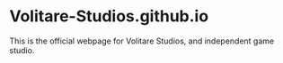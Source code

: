# Volitare-Studios.github.io
This is the official webpage for Volitare Studios, and independent game studio.
